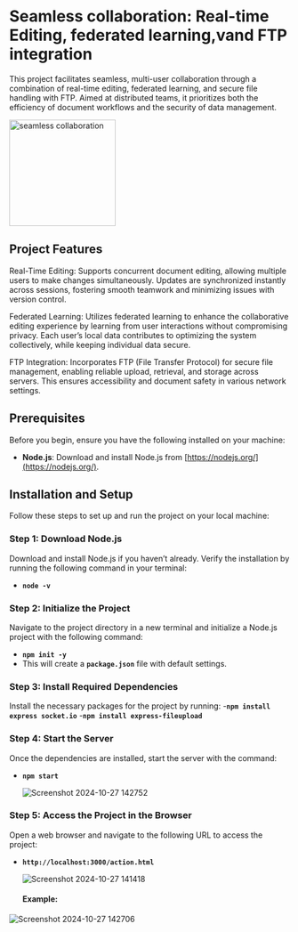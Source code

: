 # Seamless collaboration: Real-time Editing, federated learning,vand FTP integration
This project facilitates seamless, multi-user collaboration through a combination of real-time editing, federated learning, and secure file handling with FTP. Aimed at distributed teams, it prioritizes both the efficiency of document workflows and the security of data management.

<img width="191" alt="seamless collaboration" src="https://github.com/user-attachments/assets/8d1f5758-2746-42e9-a838-b09c63cf0ba7">




## Project Features
Real-Time Editing: Supports concurrent document editing, allowing multiple users to make changes simultaneously. Updates are synchronized instantly across sessions, fostering smooth teamwork and minimizing issues with version control.

Federated Learning: Utilizes federated learning to enhance the collaborative editing experience by learning from user interactions without compromising privacy. Each user’s local data contributes to optimizing the system collectively, while keeping individual data secure.

FTP Integration: Incorporates FTP (File Transfer Protocol) for secure file management, enabling reliable upload, retrieval, and storage across servers. This ensures accessibility and document safety in various network settings.

## Prerequisites

Before you begin, ensure you have the following installed on your machine:

- **Node.js**: Download and install Node.js from [https://nodejs.org/](https://nodejs.org/).

## Installation and Setup

Follow these steps to set up and run the project on your local machine:

### Step 1: Download Node.js

Download and install Node.js if you haven’t already. Verify the installation by running the following command in your terminal:
- **`node -v`**

### Step 2: Initialize the Project
Navigate to the project directory in a new terminal and initialize a Node.js project with the following command:
- **`npm init -y`**
- This will create a **`package.json`** file with default settings.
  
### Step 3: Install Required Dependencies
Install the necessary packages for the project by running:
-**`npm install express socket.io`**
-**`npm install express-fileupload`**

### Step 4: Start the Server
Once the dependencies are installed, start the server with the command:
- **`npm start`**

   ![Screenshot 2024-10-27 142752](https://github.com/user-attachments/assets/29cb6fe4-be62-4e2e-805b-434266f04426)


### Step 5: Access the Project in the Browser
Open a web browser and navigate to the following URL to access the project:
- **`http://localhost:3000/action.html`**

  ![Screenshot 2024-10-27 141418](https://github.com/user-attachments/assets/aeb53d2e-3408-4161-917f-0b286653d798)

  #### Example:
  
![Screenshot 2024-10-27 142706](https://github.com/user-attachments/assets/ac3f9e6e-f076-47c9-a094-2cb6c45552b1)

  

